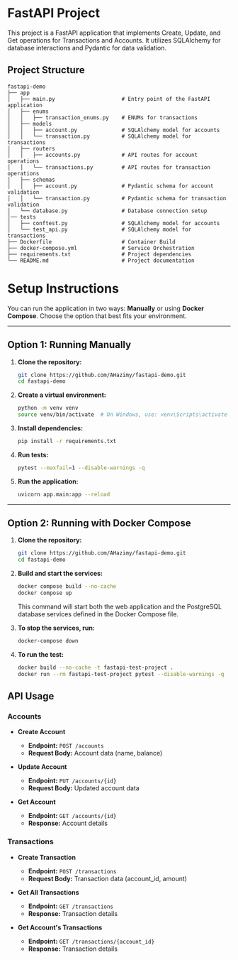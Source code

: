 # FastAPI Project

This project is a FastAPI application that implements Create, Update, and Get operations for Transactions and Accounts. It utilizes SQLAlchemy for database interactions and Pydantic for data validation.

## Project Structure

```
fastapi-demo
├── app
│   ├── main.py                     # Entry point of the FastAPI application
│   ├── enums
│   │   ├── transaction_enums.py    # ENUMs for transactions
│   ├── models
│   │   ├── account.py              # SQLAlchemy model for accounts
│   │   └── transaction.py          # SQLAlchemy model for transactions
│   ├── routers     
│   │   ├── accounts.py             # API routes for account operations
│   │   └── transactions.py         # API routes for transaction operations
│   ├── schemas     
│   │   ├── account.py              # Pydantic schema for account validation
│   │   └── transaction.py          # Pydantic schema for transaction validation
│   └── database.py                 # Database connection setup
│── tests     
│   ├── conftest.py                 # SQLAlchemy model for accounts
│   └── test_api.py                 # SQLAlchemy model for transactions
├── Dockerfile                      # Container Build
├── docker-compose.yml              # Service Orchestration
├── requirements.txt                # Project dependencies
└── README.md                       # Project documentation
```

# Setup Instructions

You can run the application in two ways: **Manually** or using **Docker Compose**. Choose the option that best fits your environment.

---

## Option 1: Running Manually

1. **Clone the repository:**
   ```bash
   git clone https://github.com/AHazimy/fastapi-demo.git
   cd fastapi-demo
   ```

2. **Create a virtual environment:**
   ```bash
   python -m venv venv
   source venv/bin/activate  # On Windows, use: venv\Scripts\activate
   ```

3. **Install dependencies:**
   ```bash
   pip install -r requirements.txt
   ```

4. **Run tests:**
   ```bash
   pytest --maxfail=1 --disable-warnings -q
   ```

5. **Run the application:**
   ```bash
   uvicorn app.main:app --reload
   ```

---

## Option 2: Running with Docker Compose

1. **Clone the repository:**
   ```bash
   git clone https://github.com/AHazimy/fastapi-demo.git
   cd fastapi-demo
   ```

2. **Build and start the services:**
   ```bash
   docker compose build --no-cache
   docker compose up 
   ```

   This command will start both the web application and the PostgreSQL database services defined in the Docker Compose file.

3. **To stop the services, run:**
   ```bash
   docker-compose down
   ```
  
4. **To run the test:**
   ```bash
   docker build --no-cache -t fastapi-test-project .
   docker run --rm fastapi-test-project pytest --disable-warnings -q
   ```

## API Usage

### Accounts

- **Create Account**
  - **Endpoint:** `POST /accounts`
  - **Request Body:** Account data (name, balance)
  
- **Update Account**
  - **Endpoint:** `PUT /accounts/{id}`
  - **Request Body:** Updated account data

- **Get Account**
  - **Endpoint:** `GET /accounts/{id}`
  - **Response:** Account details

### Transactions

- **Create Transaction**
  - **Endpoint:** `POST /transactions`
  - **Request Body:** Transaction data (account_id, amount)

- **Get All Transactions**
  - **Endpoint:** `GET /transactions`
  - **Response:** Transaction details
  
- **Get Account's Transactions**
  - **Endpoint:** `GET /transactions/{account_id}`
  - **Response:** Transaction details



